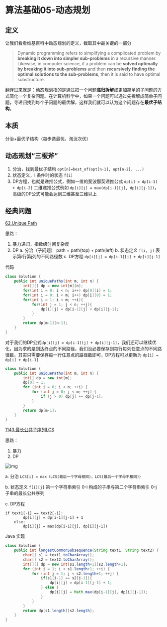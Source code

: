 # 算法基础05-动态规划

## 定义 

让我们看看维基百科中动态规划的定义，截取其中最关键的一部分

> Dynamic programming refers to simplifying a complicated problem by **breaking it down into simpler sub-problems** in a recursive manner.
> Likewise, in computer science, if a problem can be **solved optimally by breaking it into sub-problems** and then **recursively finding the optimal solutions to the sub-problems**, then it is said to have optimal substructure.

翻译过来就是：动态规划指的是通过把一个问题**递归拆解**成更加简单的子问题的方式简化一个复杂问题。在计算机科学中，如果一个问题可以通过先拆解成简单子问题，寻递归找到每个子问题的最优解，这样我们就可以认为这个问题存在**最优子结构**。

## 本质 

分治+最优子结构（每步选最优，淘汰次优）

## 动态规划“三板斧” 

1. 分治，找到最优子结构 `opt[n]=best_of(opt[n-1], opt[n-2], ...)`
2. 状态定义，i 条件时的状态 `f[i]`
3. DP方程，也就是递推公式，例如一维的斐波那契递推公式 `dp[i] = dp[i-1] + dp[i-2]`
   二维递推公式例如 `dp[i][j] = max(dp[i-1][j], dp[i][j-1])`，高级的DP公式可能会达到三维甚至三维以上

## 经典问题

[62.Unique Path](https://link.zhihu.com/?target=https%3A//leetcode-cn.com/problems/unique-paths/)

思路：

1. 暴力递归，指数级时间复杂度
2. DP
   a. 分治（子问题） path = path(top) + path(left)
   b. 状态定义 `f[i, j]` 表示第i行第j列的不同路径数
   c. DP方程 `dp[i][j] = dp[i-1][j] + dp[i][j-1]`

代码

```java
class Solution {
    public int uniquePaths(int m, int n) {
        int[][] dp = new int[m][n];
        for(int i = 0; i < n; i++) dp[0][i] = 1;
        for(int i = 0; i < m; i++) dp[i][0] = 1;
        for(int i = 1; i < m; ++i){
            for(int j = 1; j < n; ++j){
                dp[i][j] = dp[i-1][j] + dp[i][j-1];
            }
        }
        return dp[m-1][n-1];
    }
}
```

对于我们的DP公式`dp[i][j] = dp[i-1][j] + dp[i][j-1]`，我们还可以继续优化，因为求的是到达终点的不同路径，我们没必要保存到每行每列任意点的不同路径数，其实只需要保存每一行任意点的路径数即可，DP方程可以更新为 `dp[i] = dp[i] + dp[i-1]`

```java
class Solution {
    public int uniquePaths(int m, int n) {
        int[] dp = new int[m];
        dp[0] = 1;
        for (int i = 0; i < n; ++i) {
            for (int j = 0; j < m; ++j) {
                if (j > 0) dp[j] += dp[j-1];
            }
        }
        return dp[m-1];
    }
}
```



[1143.最长公共子序列LCS](https://link.zhihu.com/?target=https%3A//leetcode-cn.com/problems/longest-common-subsequence/)

思路：

1. 暴力
2. DP

![img](https://pic4.zhimg.com/80/v2-b2a4330f4e0ff8ad0b4e4b46f3378ba7_720w.jpg)


a. 分治 `LCS[i] = max（LCS(最后一个字母相同)，LCS(最后一个字母不相同)）`

b. 状态定义 `f[i][j]` 第一个字符串索引 0-i 构成的子串与第二个字符串索引 0-j 子串的最长公共序列

c. DP方程

```text
if text1[-1] == text2[-1]:
        dp[i][j] = dp[i-1][j-1] + 1
    else:
        dp[i][j] = max(dp[i-1][j], dp[i][j-1])
```

Java 实现

```java
class Solution {
    public int longestCommonSubsequence(String text1, String text2) {
        char[] s1 = text1.toCharArray();
        char[] s2 = text2.toCharArray();
        int[][] dp = new int[s1.length+1][s2.length+1];
        for (int i = 1; i < s1.length+1; ++i) {
            for (int j = 1; j < s2.length+1; ++j) {
                if(s1[i-1] == s2[j-1]){
                    dp[i][j] = dp[i-1][j-1] + 1;
                } else {
                    dp[i][j] = Math.max(dp[i-1][j], dp[i][j-1]);
                }
            }
        }
        return dp[s1.length][s2.length];
    }
}
```